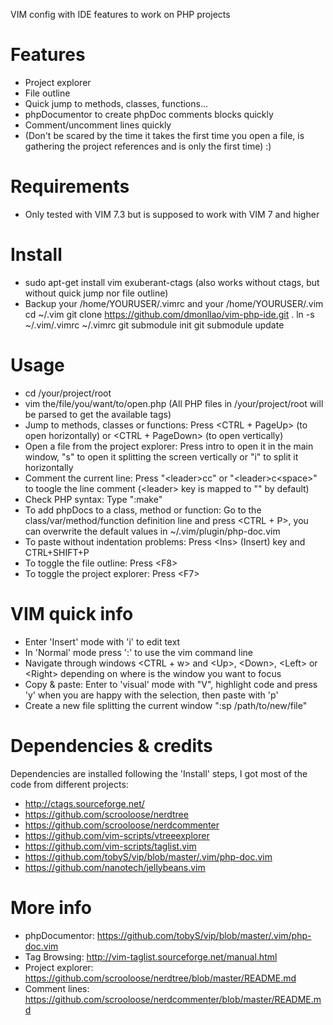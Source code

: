VIM config with IDE features to work on PHP projects

Features
========
* Project explorer
* File outline
* Quick jump to methods, classes, functions...
* phpDocumentor to create phpDoc comments blocks quickly
* Comment/uncomment lines quickly
* (Don't be scared by the time it takes the first time you open a file, is gathering the project references and is only the first time) :)

Requirements
============
* Only tested with VIM 7.3 but is supposed to work with VIM 7 and higher

Install
=======
* sudo apt-get install vim exuberant-ctags (also works without ctags, but without quick jump nor file outline)
* Backup your /home/YOURUSER/.vimrc and your /home/YOURUSER/.vim
  cd ~/.vim
  git clone https://github.com/dmonllao/vim-php-ide.git .
  ln -s ~/.vim/.vimrc ~/.vimrc
  git submodule init
  git submodule update

Usage
=====
* cd /your/project/root
* vim the/file/you/want/to/open.php  (All PHP files in /your/project/root will be parsed to get the available tags)
* Jump to methods, classes or functions: Press \<CTRL + PageUp\> (to open horizontally) or \<CTRL + PageDown\> (to open vertically)
* Open a file from the project explorer: Press intro to open it in the main window, "s" to open it splitting the screen vertically or "i" to split it horizontally
* Comment the current line: Press "\<leader\>cc" or "\<leader\>c\<space\>" to toogle the line comment (\<leader\> key is mapped to "\" by default)
* Check PHP syntax: Type ":make"
* To add phpDocs to a class, method or function: Go to the class/var/method/function definition line and press \<CTRL + P\>, you can overwrite the default values in ~/.vim/plugin/php-doc.vim
* To paste without indentation problems: Press \<Ins\> (Insert) key and CTRL+SHIFT+P
* To toggle the file outline: Press \<F8\>
* To toggle the project explorer: Press \<F7\>

VIM quick info
==============
* Enter 'Insert' mode with 'i' to edit text
* In 'Normal' mode press ':' to use the vim command line
* Navigate through windows \<CTRL + w\> and \<Up\>, \<Down\>, \<Left\> or \<Right\> depending on where is the window you want to focus
* Copy & paste: Enter to 'visual' mode with "V", highlight code and press 'y' when you are happy with the selection, then paste with 'p'
* Create a new file splitting the current window ":sp /path/to/new/file"

Dependencies & credits
======================

Dependencies are installed following the 'Install' steps, I got most of the code from different projects:
* http://ctags.sourceforge.net/
* https://github.com/scrooloose/nerdtree
* https://github.com/scrooloose/nerdcommenter
* https://github.com/vim-scripts/vtreeexplorer
* https://github.com/vim-scripts/taglist.vim
* https://github.com/tobyS/vip/blob/master/.vim/php-doc.vim
* https://github.com/nanotech/jellybeans.vim

More info
=========
* phpDocumentor: https://github.com/tobyS/vip/blob/master/.vim/php-doc.vim
* Tag Browsing: http://vim-taglist.sourceforge.net/manual.html
* Project explorer: https://github.com/scrooloose/nerdtree/blob/master/README.md
* Comment lines: https://github.com/scrooloose/nerdcommenter/blob/master/README.md
